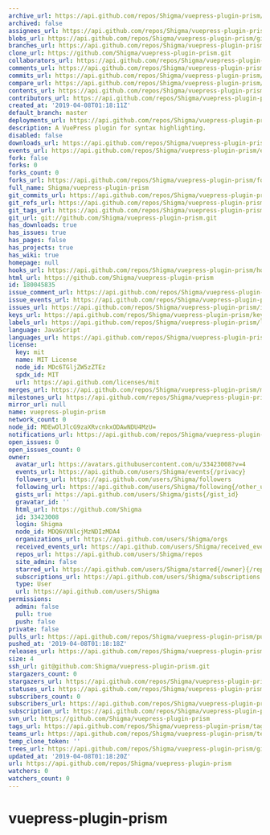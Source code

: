 ```yaml
---
archive_url: https://api.github.com/repos/Shigma/vuepress-plugin-prism/{archive_format}{/ref}
archived: false
assignees_url: https://api.github.com/repos/Shigma/vuepress-plugin-prism/assignees{/user}
blobs_url: https://api.github.com/repos/Shigma/vuepress-plugin-prism/git/blobs{/sha}
branches_url: https://api.github.com/repos/Shigma/vuepress-plugin-prism/branches{/branch}
clone_url: https://github.com/Shigma/vuepress-plugin-prism.git
collaborators_url: https://api.github.com/repos/Shigma/vuepress-plugin-prism/collaborators{/collaborator}
comments_url: https://api.github.com/repos/Shigma/vuepress-plugin-prism/comments{/number}
commits_url: https://api.github.com/repos/Shigma/vuepress-plugin-prism/commits{/sha}
compare_url: https://api.github.com/repos/Shigma/vuepress-plugin-prism/compare/{base}...{head}
contents_url: https://api.github.com/repos/Shigma/vuepress-plugin-prism/contents/{+path}
contributors_url: https://api.github.com/repos/Shigma/vuepress-plugin-prism/contributors
created_at: '2019-04-08T01:18:11Z'
default_branch: master
deployments_url: https://api.github.com/repos/Shigma/vuepress-plugin-prism/deployments
description: A VuePress plugin for syntax highlighting.
disabled: false
downloads_url: https://api.github.com/repos/Shigma/vuepress-plugin-prism/downloads
events_url: https://api.github.com/repos/Shigma/vuepress-plugin-prism/events
fork: false
forks: 0
forks_count: 0
forks_url: https://api.github.com/repos/Shigma/vuepress-plugin-prism/forks
full_name: Shigma/vuepress-plugin-prism
git_commits_url: https://api.github.com/repos/Shigma/vuepress-plugin-prism/git/commits{/sha}
git_refs_url: https://api.github.com/repos/Shigma/vuepress-plugin-prism/git/refs{/sha}
git_tags_url: https://api.github.com/repos/Shigma/vuepress-plugin-prism/git/tags{/sha}
git_url: git://github.com/Shigma/vuepress-plugin-prism.git
has_downloads: true
has_issues: true
has_pages: false
has_projects: true
has_wiki: true
homepage: null
hooks_url: https://api.github.com/repos/Shigma/vuepress-plugin-prism/hooks
html_url: https://github.com/Shigma/vuepress-plugin-prism
id: 180045835
issue_comment_url: https://api.github.com/repos/Shigma/vuepress-plugin-prism/issues/comments{/number}
issue_events_url: https://api.github.com/repos/Shigma/vuepress-plugin-prism/issues/events{/number}
issues_url: https://api.github.com/repos/Shigma/vuepress-plugin-prism/issues{/number}
keys_url: https://api.github.com/repos/Shigma/vuepress-plugin-prism/keys{/key_id}
labels_url: https://api.github.com/repos/Shigma/vuepress-plugin-prism/labels{/name}
language: JavaScript
languages_url: https://api.github.com/repos/Shigma/vuepress-plugin-prism/languages
license:
  key: mit
  name: MIT License
  node_id: MDc6TGljZW5zZTEz
  spdx_id: MIT
  url: https://api.github.com/licenses/mit
merges_url: https://api.github.com/repos/Shigma/vuepress-plugin-prism/merges
milestones_url: https://api.github.com/repos/Shigma/vuepress-plugin-prism/milestones{/number}
mirror_url: null
name: vuepress-plugin-prism
network_count: 0
node_id: MDEwOlJlcG9zaXRvcnkxODAwNDU4MzU=
notifications_url: https://api.github.com/repos/Shigma/vuepress-plugin-prism/notifications{?since,all,participating}
open_issues: 0
open_issues_count: 0
owner:
  avatar_url: https://avatars.githubusercontent.com/u/33423008?v=4
  events_url: https://api.github.com/users/Shigma/events{/privacy}
  followers_url: https://api.github.com/users/Shigma/followers
  following_url: https://api.github.com/users/Shigma/following{/other_user}
  gists_url: https://api.github.com/users/Shigma/gists{/gist_id}
  gravatar_id: ''
  html_url: https://github.com/Shigma
  id: 33423008
  login: Shigma
  node_id: MDQ6VXNlcjMzNDIzMDA4
  organizations_url: https://api.github.com/users/Shigma/orgs
  received_events_url: https://api.github.com/users/Shigma/received_events
  repos_url: https://api.github.com/users/Shigma/repos
  site_admin: false
  starred_url: https://api.github.com/users/Shigma/starred{/owner}{/repo}
  subscriptions_url: https://api.github.com/users/Shigma/subscriptions
  type: User
  url: https://api.github.com/users/Shigma
permissions:
  admin: false
  pull: true
  push: false
private: false
pulls_url: https://api.github.com/repos/Shigma/vuepress-plugin-prism/pulls{/number}
pushed_at: '2019-04-08T01:18:18Z'
releases_url: https://api.github.com/repos/Shigma/vuepress-plugin-prism/releases{/id}
size: 4
ssh_url: git@github.com:Shigma/vuepress-plugin-prism.git
stargazers_count: 0
stargazers_url: https://api.github.com/repos/Shigma/vuepress-plugin-prism/stargazers
statuses_url: https://api.github.com/repos/Shigma/vuepress-plugin-prism/statuses/{sha}
subscribers_count: 0
subscribers_url: https://api.github.com/repos/Shigma/vuepress-plugin-prism/subscribers
subscription_url: https://api.github.com/repos/Shigma/vuepress-plugin-prism/subscription
svn_url: https://github.com/Shigma/vuepress-plugin-prism
tags_url: https://api.github.com/repos/Shigma/vuepress-plugin-prism/tags
teams_url: https://api.github.com/repos/Shigma/vuepress-plugin-prism/teams
temp_clone_token: ''
trees_url: https://api.github.com/repos/Shigma/vuepress-plugin-prism/git/trees{/sha}
updated_at: '2019-04-08T01:18:20Z'
url: https://api.github.com/repos/Shigma/vuepress-plugin-prism
watchers: 0
watchers_count: 0
---
```


# vuepress-plugin-prism
